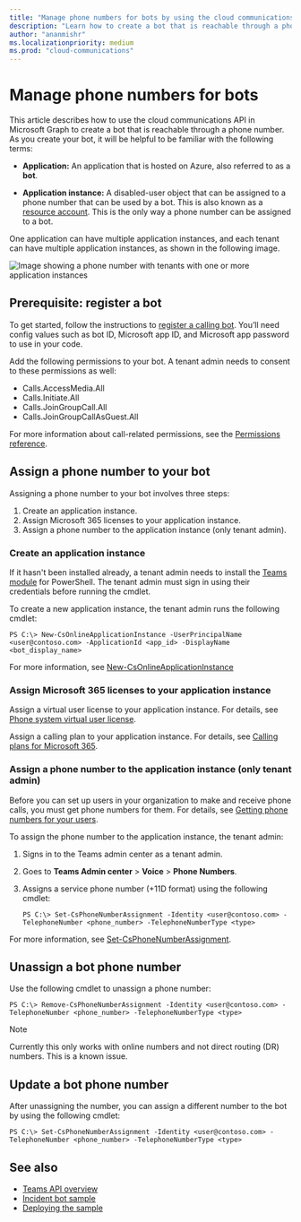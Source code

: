 ```yaml
---
title: "Manage phone numbers for bots by using the cloud communications API"
description: "Learn how to create a bot that is reachable through a phone number, and assign, unassign, or update a bot phone number by using the Microsoft Graph cloud communications API."
author: "ananmishr"
ms.localizationpriority: medium
ms.prod: "cloud-communications"
---
```


# Manage phone numbers for bots

This article describes how to use the cloud communications API in Microsoft Graph to create a bot that is reachable through a phone number. As you create your bot, it will be helpful to be familiar with the following terms:

- **Application:** An application that is hosted on Azure, also referred to as a **bot**.

- **Application instance:** A disabled-user object that can be assigned to a phone number that can be used by a bot. This is also known as a [resource account](/microsoftteams/manage-resource-accounts). This is the only way a phone number can be assigned to a bot.

One application can have multiple application instances, and each tenant can have multiple application instances, as shown in the following image.

![Image showing a phone number with tenants with one or more application instances](images/communications-app-tenant.PNG)

## Prerequisite: register a bot

To get started, follow the instructions to [register a calling bot](https://microsoftgraph.github.io/microsoft-graph-comms-samples/docs/articles/calls/register-calling-bot.html). You’ll need config values such as bot ID, Microsoft app ID, and Microsoft app password to use in your code.

Add the following permissions to your bot. A tenant admin needs to consent to these permissions as well:

- Calls.AccessMedia.All
- Calls.Initiate.All
- Calls.JoinGroupCall.All
- Calls.JoinGroupCallAsGuest.All

For more information about call-related permissions, see the [Permissions reference](permissions-reference.md#calls-permissions).

## Assign a phone number to your bot

Assigning a phone number to your bot involves three steps:

1. Create an application instance.
2. Assign Microsoft 365 licenses to your application instance.
3. Assign a phone number to the application instance (only tenant admin).

### Create an application instance

If it hasn't been installed already, a tenant admin needs to install the [Teams module](/microsoftteams/teams-powershell-install) for PowerShell. The tenant admin must sign in using their credentials before running the cmdlet.

To create a new application instance, the tenant admin runs the following cmdlet:

`PS C:\> New-CsOnlineApplicationInstance -UserPrincipalName <user@contoso.com> -ApplicationId <app_id> -DisplayName <bot_display_name>`

For more information, see [New-CsOnlineApplicationInstance](/powershell/module/skype/new-csonlineapplicationinstance?view=skype-ps&preserve-view=true)
### Assign Microsoft 365 licenses to your application instance

Assign a virtual user license to your application instance. For details, see [Phone system virtual user license](/microsoftteams/teams-add-on-licensing/virtual-user).

Assign a calling plan to your application instance. For details, see [Calling plans for Microsoft 365](/microsoftteams/calling-plans-for-office-365).

### Assign a phone number to the application instance (only tenant admin)

Before you can set up users in your organization to make and receive phone calls, you must get phone numbers for them. For details, see [Getting phone numbers for your users](/microsoftteams/getting-phone-numbers-for-your-users#get-new-phone-numbers-for-your-users).

To assign the phone number to the application instance, the tenant admin:

1. Signs in to the Teams admin center as a tenant admin.
2. Goes to **Teams Admin center** > **Voice** > **Phone Numbers**.
3. Assigns a service phone number (+11D format) using the following cmdlet:

   `PS C:\> Set-CsPhoneNumberAssignment -Identity <user@contoso.com> -TelephoneNumber <phone_number> -TelephoneNumberType <type>`

For more information, see [Set-CsPhoneNumberAssignment](/powershell/module/teams/set-csphonenumberassignment).

## Unassign a bot phone number

Use the following cmdlet to unassign a phone number:

   `PS C:\> Remove-CsPhoneNumberAssignment -Identity <user@contoso.com> -TelephoneNumber <phone_number> -TelephoneNumberType <type>`

> [!NOTE]
> Currently this only works with online numbers and not direct routing (DR) numbers. This is a known issue.

## Update a bot phone number

After unassigning the number, you can assign a different number to the bot by using the following cmdlet:

   `PS C:\> Set-CsPhoneNumberAssignment -Identity <user@contoso.com> -TelephoneNumber <phone_number> -TelephoneNumberType <type>`

## See also

- [Teams API overview](teams-concept-overview.md)
- [Incident bot sample](https://github.com/microsoftgraph/microsoft-graph-comms-samples/tree/master/Samples/V1.0Samples/RemoteMediaSamples/IncidentBot)
- [Deploying the sample](https://github.com/microsoftgraph/microsoft-graph-comms-samples/blob/master/Samples/V1.0Samples/RemoteMediaSamples/README.md#deploying-the-sample)
